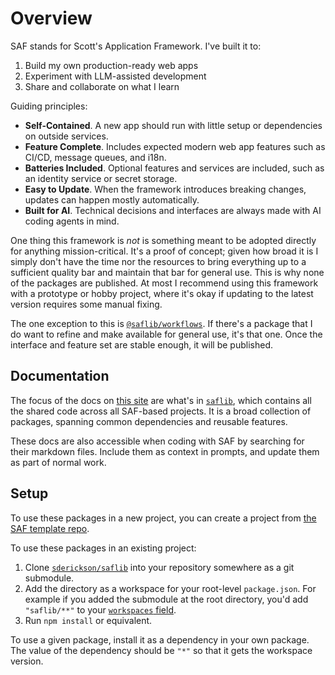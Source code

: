 # Overview

SAF stands for Scott's Application Framework. I've built it to:

1. Build my own production-ready web apps
2. Experiment with LLM-assisted development
3. Share and collaborate on what I learn

Guiding principles:

- **Self-Contained**. A new app should run with little setup or dependencies on outside services.
- **Feature Complete**. Includes expected modern web app features such as CI/CD, message queues, and i18n.
- **Batteries Included**. Optional features and services are included, such as an identity service or secret storage.
- **Easy to Update**. When the framework introduces breaking changes, updates can happen mostly automatically.
- **Built for AI**. Technical decisions and interfaces are always made with AI coding agents in mind.

One thing this framework is _not_ is something meant to be adopted directly for anything mission-critical. It's a proof of concept; given how broad it is I simply don't have the time nor the resources to bring everything up to a sufficient quality bar and maintain that bar for general use. This is why none of the packages are published. At most I recommend using this framework with a prototype or hobby project, where it's okay if updating to the latest version requires some manual fixing.

The one exception to this is [`@saflib/workflows`](./workflows/docs/overview.md). If there's a package that I do want to refine and make available for general use, it's that one. Once the interface and feature set are stable enough, it will be published.

## Documentation

The focus of the docs on [this site](https://docs.saf-demo.online/) are what's in [`saflib`](https://github.com/sderickson/saflib), which contains all the shared code across all SAF-based projects. It is a broad collection of packages, spanning common dependencies and reusable features.

These docs are also accessible when coding with SAF by searching for their markdown files. Include them as context in prompts, and update them as part of normal work.

## Setup

To use these packages in a new project, you can create a project from [the SAF template repo](https://github.com/sderickson/saf-template).

To use these packages in an existing project:

1. Clone [`sderickson/saflib`](https://github.com/sderickson/saflib) into your repository somewhere as a git submodule.
2. Add the directory as a workspace for your root-level `package.json`. For example if you added the submodule at the root directory, you'd add `"saflib/**"` to your [`workspaces` field](https://docs.npmjs.com/cli/v11/configuring-npm/package-json#workspaces).
3. Run `npm install` or equivalent.

To use a given package, install it as a dependency in your own package. The value of the dependency should be `"*"` so that it gets the workspace version.
